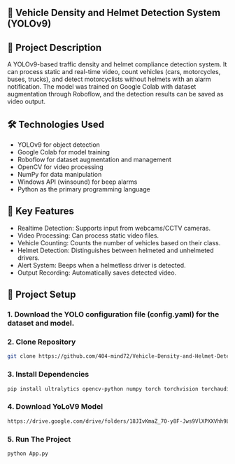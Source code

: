 ## 🚗 Vehicle Density and Helmet Detection System (YOLOv9)
## 📌 Project Description
A YOLOv9-based traffic density and helmet compliance detection system. It can process static and real-time video, count vehicles (cars, motorcycles, buses, trucks), and detect motorcyclists without helmets with an alarm notification. The model was trained on Google Colab with dataset augmentation through Roboflow, and the detection results can be saved as video output.

## 🛠 Technologies Used
- YOLOv9 for object detection
- Google Colab for model training
- Roboflow for dataset augmentation and management
- OpenCV for video processing
- NumPy for data manipulation
- Windows API (winsound) for beep alarms
- Python as the primary programming language

## 🚀 Key Features
- Realtime Detection: Supports input from webcams/CCTV cameras.
- Video Processing: Can process static video files.
- Vehicle Counting: Counts the number of vehicles based on their class.
- Helmet Detection: Distinguishes between helmeted and unhelmeted drivers.
- Alert System: Beeps when a helmetless driver is detected.
- Output Recording: Automatically saves detected video.

## 📂 Project Setup
### 1. Download the YOLO configuration file (config.yaml) for the dataset and model. 
### 2. Clone Repository
```bash
git clone https://github.com/404-mind72/Vehicle-Density-and-Helmet-Detection-System-YOLOv9.git
```
### 3. Install Dependencies
```bash
pip install ultralytics opencv-python numpy torch torchvision torchaudio
```
### 4. Download YoLoV9 Model
```bash
https://drive.google.com/drive/folders/18JIvKmaZ_7O-y8F-Jws9VlXPXXVhh9L-?usp=sharing
```
### 5. Run The Project
```bash
python App.py
```
